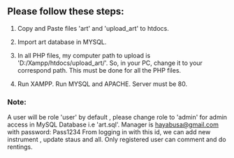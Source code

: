 ## Please follow these steps:

1. Copy and Paste files 'art' and 'upload_art' to htdocs.

2. Import art database in MYSQL.

3. In all PHP files, my computer path to upload  is 'D:/Xampp/htdocs/upload_art/'. 
So, in your PC, change it to your correspond path. This must be done for all the PHP files.

4. Run XAMPP. Run MYSQL and APACHE. Server must be 80.


### Note:
A user will be role 'user' by default , please change role to 'admin' for 
admin access in MySQL Database i.e 'art.sql'. Manager is hayabusa@gmail.com with password: Pass1234
From logging in with this id, we can add new instrument , update staus and all. 
Only registered user can comment and do rentings.


